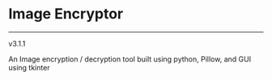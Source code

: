 # Image Encryptor

***
v3.1.1

An Image encryption / decryption tool built using python, Pillow, and GUI using tkinter